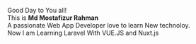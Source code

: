 
Good Day to You all!
<br>
This is **Md Mostafizur Rahman** <br>
A passionate Web App Developer love to learn New technoloy.
<br>
Now I am Learning Laravel With VUE.JS and Nuxt.js


